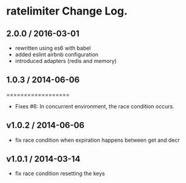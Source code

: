 # ratelimiter Change Log.

## 2.0.0 / 2016-03-01
* rewritten using es6 with babel
* added eslint airbnb configuration
* introduced adapters (redis and memory)

## 1.0.3 / 2014-06-06
==================

* Fixes #6: In concurrent environment, the race condition occurs.

## v1.0.2 / 2014-06-06

* fix race condition when expiration happens between get and decr

## v1.0.1 / 2014-03-14

* fix race condition resetting the keys
